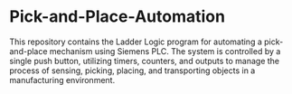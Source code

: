 # Pick-and-Place-Automation
This repository contains the Ladder Logic program for automating a pick-and-place mechanism using Siemens PLC. The system is controlled by a single push button, utilizing timers, counters, and outputs to manage the process of sensing, picking, placing, and transporting objects in a manufacturing environment.
